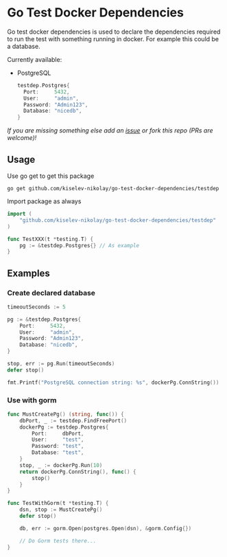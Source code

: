 # Go Test Docker Dependencies

Go test docker dependencies is used to declare the dependencies required to run the test with something running in docker. For example this could be a database.

Currently available:
+ PostgreSQL

    ```go
    testdep.Postgres{
      Port:     5432,
      User:     "admin",
      Password: "Admin123",
      Database: "nicedb",
    }
    ```

_If you are missing something else add an [issue](https://github.com/kiselev-nikolay/go-test-docker-dependencies/issues/new) or fork this repo (PRs are welcome)!_


## Usage

Use go get to get this package

```shell
go get github.com/kiselev-nikolay/go-test-docker-dependencies/testdep
```

Import package as always

```go
import (
	"github.com/kiselev-nikolay/go-test-docker-dependencies/testdep"
)

func TestXXX(t *testing.T) {
	pg := &testdep.Postgres{} // As example
}
```


## Examples


### Create declared database

```go
timeoutSeconds := 5

pg := &testdep.Postgres{
	Port:     5432,
	User:     "admin",
	Password: "Admin123",
	Database: "nicedb",
}

stop, err := pg.Run(timeoutSeconds)
defer stop()

fmt.Printf("PostgreSQL connection string: %s", dockerPg.ConnString())
```

### Use with gorm

```go
func MustCreatePg() (string, func()) {
	dbPort, _ := testdep.FindFreePort()
	dockerPg := testdep.Postgres{
		Port:     dbPort,
		User:     "test",
		Password: "test",
		Database: "test",
	}
	stop, _ := dockerPg.Run(10)
	return dockerPg.ConnString(), func() {
		stop()
	}
}

func TestWithGorm(t *testing.T) {
	dsn, stop := MustCreatePg()
	defer stop()

	db, err := gorm.Open(postgres.Open(dsn), &gorm.Config{})

	// Do Gorm tests there...
}
```